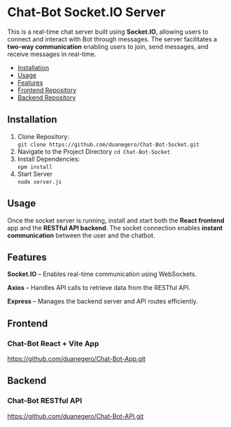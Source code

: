 # Chat-Bot Socket.IO Server

This is a real-time chat server built using <strong>Socket.IO</strong>, allowing users to connect and interact with Bot through messages. The server facilitates a <strong>two-way communication</strong> enabling users to join, send messages, and receive messages in real-time.

- [Installation](#installation)
- [Usage](#usage)
- [Features](#features)
- [Frontend Repository](#frontend)
- [Backend Repository](#backend)

## Installation

1. Clone Repository:<br>
   `git clone https://github.com/duanegero/Chat-Bot-Socket.git`
2. Navigate to the Project Directory
   `cd Chat-Bot-Socket`
3. Install Dependencies:<br>
   `npm install`
4. Start Server<br>
   `node server.js`

## Usage

Once the socket server is running, install and start both the <strong>React frontend</strong> app and the <strong>RESTful API backend</strong>. The socket connection enables <strong>instant communication</strong> between the user and the chatbot.

## Features

<strong>Socket.IO</strong> – Enables real-time communication using WebSockets.

<strong>Axios</strong> – Handles API calls to retrieve data from the RESTful API.

<strong>Express</strong> – Manages the backend server and API routes efficiently.

## Frontend

### Chat-Bot React + Vite App

https://github.com/duanegero/Chat-Bot-App.git

## Backend

### Chat-Bot RESTful API

https://github.com/duanegero/Chat-Bot-API.git
